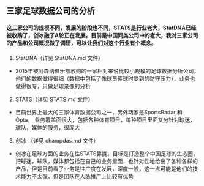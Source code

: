 ## 三家足球数据公司的分析
#### 这三家公司的规模不同，发展的阶段也不同，STATS是行业老大，StatDNA已经被收购了，创冰融了A轮正在发展，目前是中国同类公司中的老大，我对三家公司的产品和公司概况做了调研，可以让我们对这个行业有个概念。
1. StatDNA（详见 StatDNA.md 文件）
  * 2015年被阿森纳俱乐部收购的一家相对来说比较小规模的足球数据分析公司，他们的数据做得很细（数据中包括了像球员传球时受到的防守压力），业务也做得很专，只做足球录像的分析
2. STATS（详见 STATS.md 文件）
  * 目前世界上最大的三家体育数据公司之一，另外两家是SportsRadar 和 Opta， 业务覆盖面很大，包括各种体育项目，每种项目里面又分针对球迷，球队，媒体的服务，很庞大
3. 创冰 （详见 champdas.md 文件）
  * 创冰在足球方面的业务在往STATS靠拢，目标是打造整个中国足球的生态圈，把球迷，球队，媒体都包括在自己的业务里面，也针对性地给出了各种各样的产品，但是目前看了业务是往广度在发展，深度一般，这一点可能是他们的技术能力不太强，但是团队在人脉推广上比较有优势
